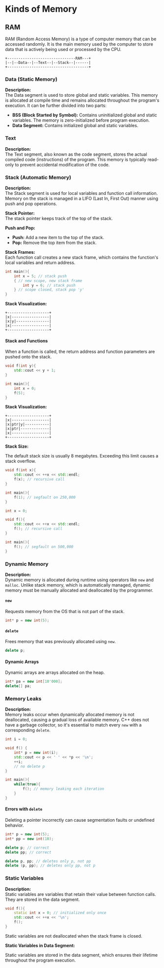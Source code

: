# Kinds of Memory

## RAM

RAM (Random Access Memory) is a type of computer memory that can be accessed randomly. It is the main memory used by the computer to store data that is actively being used or processed by the CPU.

```
+-------------------------------RAM---+
|--|--Data--|--Text--|--Stack--|------|
+-------------------------------------+
```

### Data (Static Memory)

**Description:**  
The Data segment is used to store global and static variables. This memory is allocated at compile time and remains allocated throughout the program's execution. It can be further divided into two parts:
- **BSS (Block Started by Symbol):** Contains uninitialized global and static variables. The memory is zero-initialized before program execution.
- **Data Segment:** Contains initialized global and static variables.

### Text

**Description:**  
The Text segment, also known as the code segment, stores the actual compiled code (instructions) of the program. This memory is typically read-only to prevent accidental modification of the code.

### Stack (Automatic Memory)

**Description:**  
The Stack segment is used for local variables and function call information. Memory on the stack is managed in a LIFO (Last In, First Out) manner using push and pop operations.

**Stack Pointer:**  
The stack pointer keeps track of the top of the stack.

**Push and Pop:**  
- **Push:** Add a new item to the top of the stack.
- **Pop:** Remove the top item from the stack.

**Stack Frames:**  
Each function call creates a new stack frame, which contains the function's local variables and return address.

```cpp
int main(){
    int x = 5; // stack push
    { // new scope, new stack frame
        int y = 6; // stack push
    } // scope closed, stack pop 'y'
}
```

**Stack Visualization:**

```
+-------------------+
|x|-----------------|
|x|y|---------------|
|x|-----------------|
+-------------------+
```

#### Stack and Functions

When a function is called, the return address and function parameters are pushed onto the stack.

```cpp
void f(int y){
    std::cout << y + 1;
}

int main(){
    int x = 0;
    f(5);
}
```

**Stack Visualization:**

```
+-------------------+
|x|-----------------|
|x|ptr|y|-----------|
|x|ptr|-------------|
|x|-----------------|
+-------------------+
```

**Stack Size:**

The default stack size is usually 8 megabytes. Exceeding this limit causes a stack overflow.

```cpp
void f(int x){
    std::cout << ++x << std::endl;
    f(x); // recursive call
}

int main(){
    f(1); // segfault on 250,000
}
```

```cpp
int x = 0;

void f(){
    std::cout << ++x << std::endl;
    f(); // recursive call
}

int main(){
    f(); // segfault on 500,000
}
```

### Dynamic Memory

**Description:**  
Dynamic memory is allocated during runtime using operators like `new` and `malloc`. Unlike stack memory, which is automatically managed, dynamic memory must be manually allocated and deallocated by the programmer.

#### `new`

Requests memory from the OS that is not part of the stack.

```cpp
int* p = new int(5);
```

#### `delete`

Frees memory that was previously allocated using `new`.

```cpp
delete p;
```

#### Dynamic Arrays

Dynamic arrays are arrays allocated on the heap.

```cpp
int* pa = new int[10'000];
delete[] pa;
```

### Memory Leaks

**Description:**  
Memory leaks occur when dynamically allocated memory is not deallocated, causing a gradual loss of available memory. C++ does not have a garbage collector, so it's essential to match every `new` with a corresponding `delete`.

```cpp
int i = 0;

void f() {
    int* p = new int(i);
    std::cout << p << ' ' << *p << '\n';
    ++i;
    // no delete p
}

int main(){
    while(true){
        f(); // memory leaking each iteration
    }
}
```

#### Errors with `delete`

Deleting a pointer incorrectly can cause segmentation faults or undefined behavior.

```cpp
int* p = new int(5);
int* pp = new int(10);

delete p; // correct
delete pp; // correct

delete p, pp; // deletes only p, not pp
delete (p, pp); // deletes only pp, not p
```

### Static Variables

**Description:**  
Static variables are variables that retain their value between function calls. They are stored in the data segment.

```cpp
void f(){
    static int x = 0; // initialized only once
    std::cout << ++x << '\n';
    f();
}
```

Static variables are not deallocated when the stack frame is closed.

**Static Variables in Data Segment:**

Static variables are stored in the data segment, which ensures their lifetime throughout the program execution.
